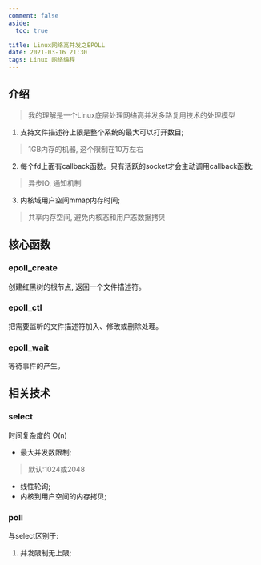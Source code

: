 ```yaml
---
comment: false
aside:
  toc: true

title: Linux网络高并发之EPOLL
date: 2021-03-16 21:30
tags: Linux 网络编程
---
```

## 介绍

> 我的理解是一个Linux底层处理网络高并发多路复用技术的处理模型

1. 支持文件描述符上限是整个系统的最大可以打开数目;

> 1GB内存的机器, 这个限制在10万左右

2. 每个fd上面有callback函数。只有活跃的socket才会主动调用callback函数;

> 异步IO, 通知机制

3. 内核域用户空间mmap内存时间;

> 共享内存空间, 避免内核态和用户态数据拷贝 

## 核心函数

### epoll_create

创建红黑树的根节点, 返回一个文件描述符。

### epoll_ctl

把需要监听的文件描述符加入、修改或删除处理。

### epoll_wait

等待事件的产生。

## 相关技术

### select

时间复杂度的 O(n)

* 最大并发数限制;

> 默认:1024或2048

* 线性轮询;
* 内核到用户空间的内存拷贝;

### poll

与select区别于:

1. 并发限制无上限;